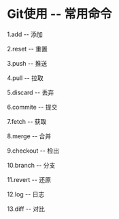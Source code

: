 # Git使用 -- 常用命令

1.add  -- 添加

2.reset -- 重置

3.push -- 推送

4.pull  -- 拉取

5.discard  -- 丢弃

6.commite  -- 提交

7.fetch  -- 获取

8.merge  -- 合并

9.checkout  -- 检出

10.branch  -- 分支

11.revert  --  还原

12.log  -- 日志

13.diff  -- 对比

